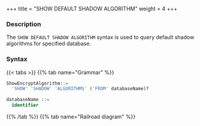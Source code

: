 +++
title = "SHOW DEFAULT SHADOW ALGORITHM"
weight = 4
+++

### Description

The `SHOW DEFAULT SHADOW ALGORITHM` syntax is used to query default shadow algorithms for specified database.

### Syntax

{{< tabs >}}
{{% tab name="Grammar" %}}
```sql
ShowEncryptAlgorithm::=
  'SHOW' 'SHADOW' 'ALGORITHMS' ('FROM' databaseName)?

databaseName ::=
  identifier
```
{{% /tab %}}
{{% tab name="Railroad diagram" %}}
<iframe frameborder="0" name="diagram" id="diagram" width="100%" height="100%"></iframe>
{{% /tab %}}
{{< /tabs >}}

### Supplement

- When `databaseName` is not specified, the default is the currently used `DATABASE`. If `DATABASE` is not used, `No database selected` will be prompted.

### Return value description

| Column                | Description                 |
|-----------------------|-----------------------------|
| shadow_algorithm_name | Shadow algorithm name       |
| type                  | Shadow algorithm type       |
| props                 | Shadow algorithm properties |

### Example

- Query shadow algorithms for specified database.

```sql
SHOW DEFAULT SHADOW ALGORITHMS FROM shadow_db;
```

```sql
mysql> SHOW DEFAULT SHADOW ALGORITHMS FROM shadow_db;
+-------------------------+-------------+-----------------------------------------+
| shadow_algorithm_name   | type        | props                                   |
+-------------------------+-------------+-----------------------------------------+
| user_id_match_algorithm | VALUE_MATCH | column=user_id,operation=insert,value=1 |
+-------------------------+-------------+-----------------------------------------+
1 row in set (0.00 sec)
```

- Query shadow algorithms for current database.

```sql
SHOW SHADOW ALGORITHMS;
```

```sql
mysql> SHOW SHADOW ALGORITHMS;
+-------------------------+-------------+-----------------------------------------+
| shadow_algorithm_name   | type        | props                                   |
+-------------------------+-------------+-----------------------------------------+
| user_id_match_algorithm | VALUE_MATCH | column=user_id,operation=insert,value=1 |
+-------------------------+-------------+-----------------------------------------+
1 row in set (0.00 sec)
```

### Reserved word

`SHOW`, `DEFAULT`,`SHADOW`, `ALGORITHMS`, `FROM`

### Related links

- [Reserved word](/en/user-manual/shardingsphere-proxy/distsql/syntax/reserved-word/)
